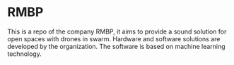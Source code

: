 # RMBP
This is a repo of the company RMBP, it aims to provide a sound solution for open spaces with drones in swarm.
Hardware and software solutions are developed by the organization. The software is based on machine learning technology.
